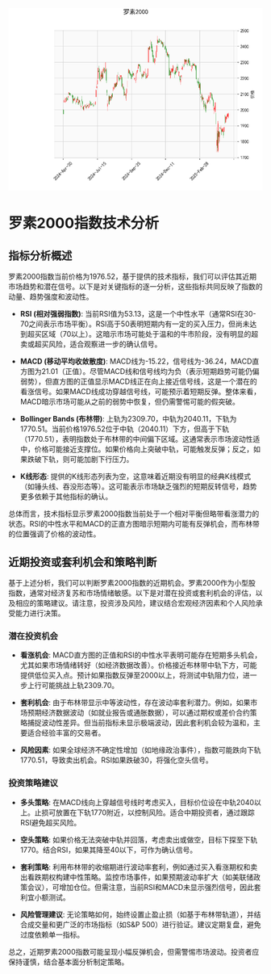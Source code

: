 ![图](RTY.png)

# 罗素2000指数技术分析

## 指标分析概述
罗素2000指数当前价格为1976.52，基于提供的技术指标，我们可以评估其近期市场趋势和潜在信号。以下是对关键指标的逐一分析，这些指标共同反映了指数的动量、趋势强度和波动性。

- **RSI (相对强弱指数)**: 当前RSI值为53.13，这是一个中性水平（通常RSI在30-70之间表示市场平衡）。RSI高于50表明短期内有一定的买入压力，但尚未达到超买区域（70以上）。这暗示市场可能处于温和的牛市阶段，没有明显的超卖或超买风险，适合观察进一步的确认信号。

- **MACD (移动平均收敛散度)**: MACD线为-15.22，信号线为-36.24，MACD直方图为21.01（正值）。尽管MACD线和信号线均为负（表示短期趋势可能仍偏弱势），但直方图的正值显示MACD线正在向上接近信号线，这是一个潜在的看涨信号。如果MACD线成功穿越信号线，可能预示着短期反弹。整体来看，MACD暗示市场可能从之前的弱势中恢复，但仍需警惕可能的假突破。

- **Bollinger Bands (布林带)**: 上轨为2309.70，中轨为2040.11，下轨为1770.51。当前价格1976.52位于中轨（2040.11）下方，但高于下轨（1770.51），表明指数处于布林带的中间偏下区域。这通常表示市场波动性适中，价格可能接近支撑位。如果价格向上突破中轨，可能触发反弹；反之，如果跌破下轨，则可能加剧下行压力。

- **K线形态**: 提供的K线形态列表为空，这意味着近期没有明显的经典K线模式（如锤头线、吞没形态等）。这可能表示市场缺乏强烈的短期反转信号，趋势更多依赖于其他指标的确认。

总体而言，技术指标显示罗素2000指数当前处于一个相对平衡但略带看涨潜力的状态。RSI的中性水平和MACD的正直方图暗示短期内可能有反弹机会，而布林带的位置强调了价格的波动性。

## 近期投资或套利机会和策略判断
基于上述分析，我们可以判断罗素2000指数的近期机会。罗素2000作为小型股指数，通常对经济复苏和市场情绪敏感。以下是对潜在投资或套利机会的评估，以及相应的策略建议。请注意，投资涉及风险，建议结合宏观经济因素和个人风险承受能力进行决策。

### 潜在投资机会
- **看涨机会**: MACD直方图的正值和RSI的中性水平表明可能存在短期多头机会，尤其如果市场情绪转好（如经济数据改善）。价格接近布林带中轨下方，可能提供低位买入点。预计如果指数反弹至2000以上，将测试中轨阻力位，进一步上行可能挑战上轨2309.70。
  
- **套利机会**: 由于布林带显示中等波动性，存在波动率套利潜力。例如，如果市场预期经济数据波动（如就业报告或通胀数据），可以通过期权或差价合约策略捕捉波动性差异。但当前指标未显示极端波动，因此套利机会较为温和，主要适合经验丰富的交易者。

- **风险因素**: 如果全球经济不确定性增加（如地缘政治事件），指数可能跌向下轨1770.51，导致卖出机会。RSI如果跌破30，将强化空头信号。

### 投资策略建议
- **多头策略**: 在MACD线向上穿越信号线时考虑买入，目标价位设在中轨2040以上。止损可放置在下轨1770附近，以控制风险。适合中期投资者，通过跟踪RSI避免超买风险。
  
- **空头策略**: 如果价格无法突破中轨并回落，考虑卖出或做空，目标下探至下轨1770。结合RSI，如果其降至40以下，可作为确认信号。
  
- **套利策略**: 利用布林带的收缩期进行波动率套利，例如通过买入看涨期权和卖出看跌期权构建中性策略。监控市场事件，如果预期波动率扩大（如美联储政策会议），可增加仓位。但需注意，当前RSI和MACD未显示强烈信号，因此套利宜小额测试。
  
- **风险管理建议**: 无论策略如何，始终设置止盈止损（如基于布林带轨道），并结合成交量和更广泛的市场指标（如S&P 500）进行验证。建议定期复盘，避免过度依赖单一指标。

总之，近期罗素2000指数可能呈现小幅反弹机会，但需警惕市场波动。投资者应保持谨慎，结合基本面分析制定策略。